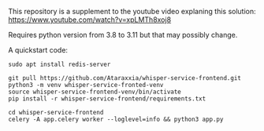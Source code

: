 This repository is a supplement to the youtube video explaning this solution:
https://www.youtube.com/watch?v=xpLMTh8xoj8

Requires python version from 3.8 to 3.11 but that may possibly change.

A quickstart code:
```
sudo apt install redis-server 

git pull https://github.com/Ataraxxia/whisper-service-frontend.git
python3 -m venv whisper-service-fronted-venv
source whisper-service-frontend-venv/bin/activate
pip install -r whisper-service-frontend/requirements.txt

cd whisper-service-frontend
celery -A app.celery worker --loglevel=info && python3 app.py
```
